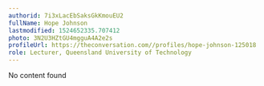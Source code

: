 ```yaml
---
authorid: 7i3xLacEbSaksGkKmouEU2
fullName: Hope Johnson
lastmodified: 1524652335.707412
photo: 3N2U3HZtGU4mgguA4A2e2s
profileUrl: https://theconversation.com//profiles/hope-johnson-125018
role: Lecturer, Queensland University of Technology
---
```

No content found